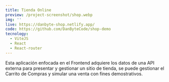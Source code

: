 ```yaml
---
title: Tienda Online
preview: /project-screenshot/shop.webp
img: ''
live: https://danbyte-shop.netlify.app/
code: https://github.com/DanByteCode/shop-demo
tecnology:
  - ViteJS
  - React
  - React-router
---
```


Esta aplicación enfocada en el Frontend adquiere los datos de una API externa para presentar y gestionar un sitio de tienda, se puede gestionar el Carrito de Compras y simular una venta con fines demostrativos.